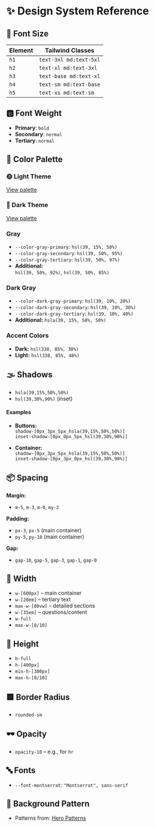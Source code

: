 # ✨ Design System Reference

## 📏 Font Size

| Element | Tailwind Classes            |
|---------|-----------------------------|
| `h1`    | `text-3xl md:text-5xl`      |
| `h2`    | `text-xl md:text-3xl`       |
| `h3`    | `text-base md:text-xl`      |
| `h4`    | `text-sm md:text-base`      |
| `h5`    | `text-xs md:text-sm`        |

## 🅱️ Font Weight

- **Primary**: `bold`
- **Secondary**: `normal`
- **Tertiary**: `normal`

## 🎨 Color Palette

### 🌞 Light Theme  
[View palette](https://coolors.co/palette/006d77-83c5be-edf6f9-ffddd2-e29578)

### 🌚 Dark Theme  
[View palette](https://coolors.co/palette/ffbc42-d81159-8f2d56-218380-73d2de)

### Gray

- `--color-gray-primary`: `hsl(39, 15%, 50%)`
- `--color-gray-secondary`: `hsl(39, 50%, 95%)`
- `--color-gray-tertiary`: `hsl(39, 50%, 97%)`
- **Additional:**  
  `hsl(39, 50%, 92%)`, `hsl(39, 50%, 85%)`

### Dark Gray

- `--color-dark-gray-primary`: `hsl(39, 10%, 20%)`
- `--color-dark-gray-secondary`: `hsl(39, 10%, 30%)`
- `--color-dark-gray-tertiary`: `hsl(39, 10%, 40%)`
- **Additional:** `hsla(39, 15%, 50%, 50%)`

### Accent Colors

- **Dark:** `hsl(338, 85%, 30%)`
- **Light:** `hsl(338, 85%, 46%)`

## 🌫️ Shadows

- `hsla(39,15%,50%,50%)`
- `hsl(39,30%,90%)` (inset)

#### Examples

- **Buttons:**  
  `shadow-[0px_3px_5px_hsla(39,15%,50%,50%)]`  
  `inset-shadow-[0px_0px_5px_hsl(39,30%,90%)]`

- **Container:**  
  `shadow-[0px_3px_5px_hsla(39,15%,50%,50%)]`  
  `inset-shadow-[0px_3px_0px_hsl(39,30%,90%)]`

## 📦 Spacing

**Margin:**  
- `m-5`, `m-3`, `m-0`, `my-2`

**Padding:**  
- `px-3`, `px-5` (main container)  
- `py-5`, `py-10` (main container)

**Gap:**  
- `gap-10`, `gap-5`, `gap-3`, `gap-1`, `gap-0`

## 📏 Width

- `w-[600px]` – main container  
- `w-[20em]` – tertiary text  
- `max-w-[80vw]` – detailed sections  
- `w-[35em]` – questions/content  
- `w-full`  
- `max-w-[8/10]`

## 📏 Height

- `h-full`  
- `h-[400px]`  
- `min-h-[300px]`  
- `max-h-[8/10]`

## 🟦 Border Radius

- `rounded-sm`

## 🕶️ Opacity

- `opacity-10` – e.g., for `hr`

## 🔤 Fonts

- `--font-montserrat`: `"Montserrat", sans-serif`

## 🧵 Background Pattern

- Patterns from: [Hero Patterns](https://heropatterns.com/)
